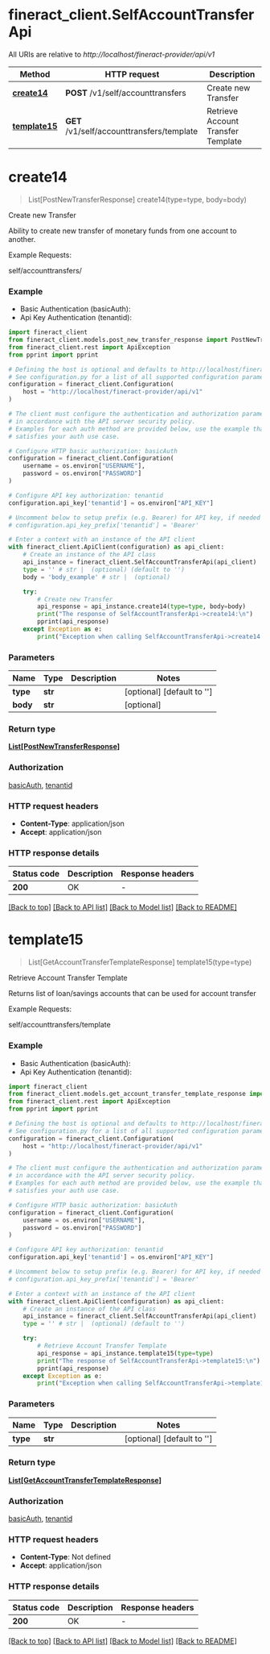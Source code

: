 # fineract_client.SelfAccountTransferApi

All URIs are relative to *http://localhost/fineract-provider/api/v1*

Method | HTTP request | Description
------------- | ------------- | -------------
[**create14**](SelfAccountTransferApi.md#create14) | **POST** /v1/self/accounttransfers | Create new Transfer
[**template15**](SelfAccountTransferApi.md#template15) | **GET** /v1/self/accounttransfers/template | Retrieve Account Transfer Template


# **create14**
> List[PostNewTransferResponse] create14(type=type, body=body)

Create new Transfer

Ability to create new transfer of monetary funds from one account to another.


Example Requests:

 self/accounttransfers/


### Example

* Basic Authentication (basicAuth):
* Api Key Authentication (tenantid):

```python
import fineract_client
from fineract_client.models.post_new_transfer_response import PostNewTransferResponse
from fineract_client.rest import ApiException
from pprint import pprint

# Defining the host is optional and defaults to http://localhost/fineract-provider/api/v1
# See configuration.py for a list of all supported configuration parameters.
configuration = fineract_client.Configuration(
    host = "http://localhost/fineract-provider/api/v1"
)

# The client must configure the authentication and authorization parameters
# in accordance with the API server security policy.
# Examples for each auth method are provided below, use the example that
# satisfies your auth use case.

# Configure HTTP basic authorization: basicAuth
configuration = fineract_client.Configuration(
    username = os.environ["USERNAME"],
    password = os.environ["PASSWORD"]
)

# Configure API key authorization: tenantid
configuration.api_key['tenantid'] = os.environ["API_KEY"]

# Uncomment below to setup prefix (e.g. Bearer) for API key, if needed
# configuration.api_key_prefix['tenantid'] = 'Bearer'

# Enter a context with an instance of the API client
with fineract_client.ApiClient(configuration) as api_client:
    # Create an instance of the API class
    api_instance = fineract_client.SelfAccountTransferApi(api_client)
    type = '' # str |  (optional) (default to '')
    body = 'body_example' # str |  (optional)

    try:
        # Create new Transfer
        api_response = api_instance.create14(type=type, body=body)
        print("The response of SelfAccountTransferApi->create14:\n")
        pprint(api_response)
    except Exception as e:
        print("Exception when calling SelfAccountTransferApi->create14: %s\n" % e)
```



### Parameters


Name | Type | Description  | Notes
------------- | ------------- | ------------- | -------------
 **type** | **str**|  | [optional] [default to &#39;&#39;]
 **body** | **str**|  | [optional] 

### Return type

[**List[PostNewTransferResponse]**](PostNewTransferResponse.md)

### Authorization

[basicAuth](../README.md#basicAuth), [tenantid](../README.md#tenantid)

### HTTP request headers

 - **Content-Type**: application/json
 - **Accept**: application/json

### HTTP response details

| Status code | Description | Response headers |
|-------------|-------------|------------------|
**200** | OK |  -  |

[[Back to top]](#) [[Back to API list]](../README.md#documentation-for-api-endpoints) [[Back to Model list]](../README.md#documentation-for-models) [[Back to README]](../README.md)

# **template15**
> List[GetAccountTransferTemplateResponse] template15(type=type)

Retrieve Account Transfer Template

Returns list of loan/savings accounts that can be used for account transfer


Example Requests:

self/accounttransfers/template


### Example

* Basic Authentication (basicAuth):
* Api Key Authentication (tenantid):

```python
import fineract_client
from fineract_client.models.get_account_transfer_template_response import GetAccountTransferTemplateResponse
from fineract_client.rest import ApiException
from pprint import pprint

# Defining the host is optional and defaults to http://localhost/fineract-provider/api/v1
# See configuration.py for a list of all supported configuration parameters.
configuration = fineract_client.Configuration(
    host = "http://localhost/fineract-provider/api/v1"
)

# The client must configure the authentication and authorization parameters
# in accordance with the API server security policy.
# Examples for each auth method are provided below, use the example that
# satisfies your auth use case.

# Configure HTTP basic authorization: basicAuth
configuration = fineract_client.Configuration(
    username = os.environ["USERNAME"],
    password = os.environ["PASSWORD"]
)

# Configure API key authorization: tenantid
configuration.api_key['tenantid'] = os.environ["API_KEY"]

# Uncomment below to setup prefix (e.g. Bearer) for API key, if needed
# configuration.api_key_prefix['tenantid'] = 'Bearer'

# Enter a context with an instance of the API client
with fineract_client.ApiClient(configuration) as api_client:
    # Create an instance of the API class
    api_instance = fineract_client.SelfAccountTransferApi(api_client)
    type = '' # str |  (optional) (default to '')

    try:
        # Retrieve Account Transfer Template
        api_response = api_instance.template15(type=type)
        print("The response of SelfAccountTransferApi->template15:\n")
        pprint(api_response)
    except Exception as e:
        print("Exception when calling SelfAccountTransferApi->template15: %s\n" % e)
```



### Parameters


Name | Type | Description  | Notes
------------- | ------------- | ------------- | -------------
 **type** | **str**|  | [optional] [default to &#39;&#39;]

### Return type

[**List[GetAccountTransferTemplateResponse]**](GetAccountTransferTemplateResponse.md)

### Authorization

[basicAuth](../README.md#basicAuth), [tenantid](../README.md#tenantid)

### HTTP request headers

 - **Content-Type**: Not defined
 - **Accept**: application/json

### HTTP response details

| Status code | Description | Response headers |
|-------------|-------------|------------------|
**200** | OK |  -  |

[[Back to top]](#) [[Back to API list]](../README.md#documentation-for-api-endpoints) [[Back to Model list]](../README.md#documentation-for-models) [[Back to README]](../README.md)

